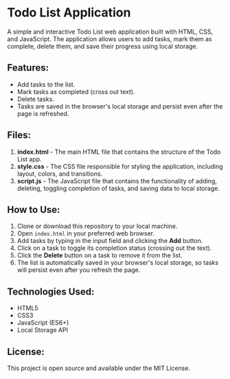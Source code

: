 # Todo List Application

A simple and interactive Todo List web application built with HTML, CSS, and JavaScript. The application allows users to add tasks, mark them as complete, delete them, and save their progress using local storage.

## Features:
- Add tasks to the list.
- Mark tasks as completed (cross out text).
- Delete tasks.
- Tasks are saved in the browser's local storage and persist even after the page is refreshed.

## Files:
1. **index.html** - The main HTML file that contains the structure of the Todo List app.
2. **style.css** - The CSS file responsible for styling the application, including layout, colors, and transitions.
3. **script.js** - The JavaScript file that contains the functionality of adding, deleting, toggling completion of tasks, and saving data to local storage.

## How to Use:
1. Clone or download this repository to your local machine.
2. Open `index.html` in your preferred web browser.
3. Add tasks by typing in the input field and clicking the **Add** button.
4. Click on a task to toggle its completion status (crossing out the text).
5. Click the **Delete** button on a task to remove it from the list.
6. The list is automatically saved in your browser's local storage, so tasks will persist even after you refresh the page.

## Technologies Used:
- HTML5
- CSS3
- JavaScript (ES6+)
- Local Storage API

## License:
This project is open source and available under the MIT License.

